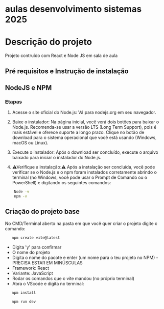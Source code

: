 
# aulas desenvolvimento sistemas 2025

# Descrição do projeto

Projeto contruído com React e Node JS em sala de aula 

## Pré requisitos e Instrução de instalação

## NodeJS e NPM

### Etapas

1. Acesse o site oficial do Node.js: Vá para nodejs.org em seu navegador.

2. Baixe o instalador: Na página inicial, você verá dois botões para baixar o Node.js. Recomenda-se usar a versão LTS (Long Term Support), pois é mais estável e oferece suporte a longo prazo. Clique no botão de download para o sistema operacional que você está usando (Windows, macOS ou Linux).

3. Execute o instalador: Após o download ser concluído, execute o arquivo baixado para iniciar o instalador do Node.js.

4. ⚠Verifique a instalação:⚠ Após a instalação ser concluída, você pode verificar se o Node.js e o npm foram instalados corretamente abrindo o terminal (no Windows, você pode usar o Prompt de Comando ou o PowerShell) e digitando os seguintes comandos:

``` bash
    Node -v
    npm -v
```
## Criação do projeto base

No CMD/Terminal aberto na pasta em que você quer criar o projeto digite o comando:
``` bash
   npm create vite@latest
```

* Digita 'y' para confirmar
* O nome do projeto
* Digita o nome do pacote e enter (um nome para o teu projeto no NPM) - PRECISA ESTAR EM MINÚSCULAS
* Framework: React 
* Variante: JavaScript
* Rodar os comandos que o vite mandou (no próprio terminal)
* Abra o VScode e digita no terminal:
``` bash
   npm install

   npm run dev
```

